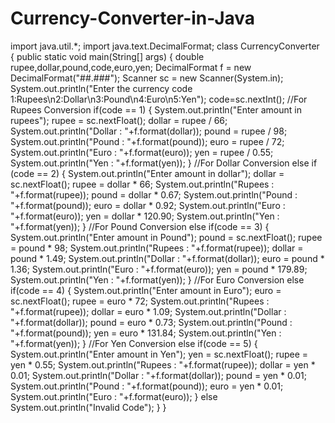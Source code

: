 # Currency-Converter-in-Java
import java.util.*;
import java.text.DecimalFormat;
		class CurrencyConverter
		{
			public static void main(String[] args)
			{
				double rupee,dollar,pound,code,euro,yen;
				DecimalFormat f = new DecimalFormat("##.###");
				Scanner sc = new Scanner(System.in);
				System.out.println("Enter the currency code 1:Rupees\n2:Dollar\n3:Pound\n4:Euro\n5:Yen");
				code=sc.nextInt();
				//For Rupees Conversion
				if(code == 1)
				{
					System.out.println("Enter amount in rupees");
					rupee = sc.nextFloat();
					dollar = rupee / 66;
					System.out.println("Dollar : "+f.format(dollar));
					pound = rupee / 98;
					System.out.println("Pound : "+f.format(pound));
					euro = rupee / 72;
					System.out.println("Euro : "+f.format(euro));
					yen = rupee / 0.55;
					System.out.println("Yen : "+f.format(yen));
				}
				//For Dollar Conversion
				else if (code == 2)
				{
					System.out.println("Enter amount in dollar");
					dollar = sc.nextFloat();
					rupee = dollar * 66;
					System.out.println("Rupees : "+f.format(rupee));
					pound = dollar * 0.67;
					System.out.println("Pound : "+f.format(pound));
					euro = dollar * 0.92;
					System.out.println("Euro : "+f.format(euro));
					yen = dollar * 120.90;
					System.out.println("Yen : "+f.format(yen));
				}
				//For Pound Conversion
				else if(code == 3)
				{
					System.out.println("Enter amount in Pound");
					pound = sc.nextFloat();
					rupee = pound * 98;
					System.out.println("Rupees : "+f.format(rupee));
					dollar = pound * 1.49;
					System.out.println("Dollar : "+f.format(dollar));
					euro = pound * 1.36;
					System.out.println("Euro : "+f.format(euro));
					yen = pound * 179.89;
					System.out.println("Yen : "+f.format(yen));
				}
				//For Euro Conversion
				else if(code == 4)
				{
					System.out.println("Enter amount in Euro");
					euro = sc.nextFloat();
					rupee = euro * 72;
					System.out.println("Rupees : "+f.format(rupee));
					dollar = euro * 1.09;
					System.out.println("Dollar : "+f.format(dollar));
					pound = euro * 0.73;
					System.out.println("Pound : "+f.format(pound));
					yen = euro * 131.84;
					System.out.println("Yen : "+f.format(yen));
				}
				//For Yen Conversion
				else if(code == 5)
				{
					System.out.println("Enter amount in Yen");
					yen = sc.nextFloat();
					rupee = yen * 0.55;
					System.out.println("Rupees : "+f.format(rupee));
					dollar = yen * 0.01;
					System.out.println("Dollar : "+f.format(dollar));
					pound = yen * 0.01;
					System.out.println("Pound : "+f.format(pound));
					euro = yen * 0.01;
					System.out.println("Euro : "+f.format(euro));
				}
				else
					System.out.println("Invalid Code");
			}
		}
